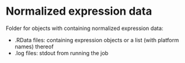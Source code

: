 Normalized expression data
==========================

Folder for objects with containing normalized expression data:
* .RData files: containing expression objects or a list (with platform names) thereof
* .log files: stdout from running the job
